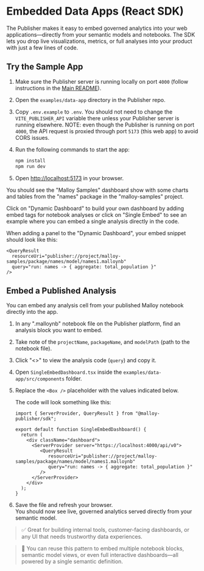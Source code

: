 # Embedded Data Apps (React SDK)

The Publisher makes it easy to embed governed analytics into your web applications—directly from your semantic models and notebooks. The SDK lets you drop live visualizations, metrics, or full analyses into your product with just a few lines of code.

## Try the Sample App

1. Make sure the Publisher server is running locally on port `4000` (follow instructions in the [Main README](../../README.md)).
2. Open the `examples/data-app` directory in the Publisher repo.
3. Copy `.env.example` to `.env`. You should not need to change the `VITE_PUBLISHER_API` variable there unless your Publisher server is running elsewhere. NOTE: even though the Publisher is running on port `4000`, the API request is proxied through port `5173` (this web app) to avoid CORS issues.
4. Run the following commands to start the app:

   ```bash
   npm install
   npm run dev
   ```

5. Open [http://localhost:5173](http://localhost:5173) in your browser.

You should see the "Malloy Samples" dashboard show with some charts and tables from the "names" package in the "malloy-samples" project.

Click on "Dynamic Dashboard" to build your own dashboard by adding embed tags for notebook analyses or click on "Single Embed" to see an example where you can embed a single analysis directly in the code.

When adding a panel to the "Dynamic Dashboard", your embed snippet should look like this:

```tsx
<QueryResult
  resourceUri="publisher://project/malloy-samples/package/names/model/names1.malloynb"
  query="run: names -> { aggregate: total_population }"
/>
```

## Embed a Published Analysis

You can embed any analysis cell from your published Malloy notebook directly into the app.

1. In any ".malloynb" notebook file on the Publisher platform, find an analysis block you want to embed.
2. Take note of the `projectName`, `packageName`, and `modelPath` (path to the notebook file).
3. Click "<>" to view the analysis code (`query`) and copy it.
4. Open `SingleEmbedDashboard.tsx` inside the `examples/data-app/src/components` folder.
5. Replace the `<Box />` placeholder with the values indicated below.

   The code will look something like this:
   ```tsx
   import { ServerProvider, QueryResult } from "@malloy-publisher/sdk";

   export default function SingleEmbedDashboard() {
     return (
       <div className="dashboard">
         <ServerProvider server="https://localhost:4000/api/v0">
            <QueryResult
               resourceUri="publisher://project/malloy-samples/package/names/model/names1.malloynb"
               query="run: names -> { aggregate: total_population }"
            />
         </ServerProvider>
       </div>
     );
   }
   ```

6. Save the file and refresh your browser.  
   You should now see live, governed analytics served directly from your semantic model.

> ✅ Great for building internal tools, customer-facing dashboards, or any UI that needs trustworthy data experiences.

> 🔁 You can reuse this pattern to embed multiple notebook blocks, semantic model views, or even full interactive dashboards—all powered by a single semantic definition.
